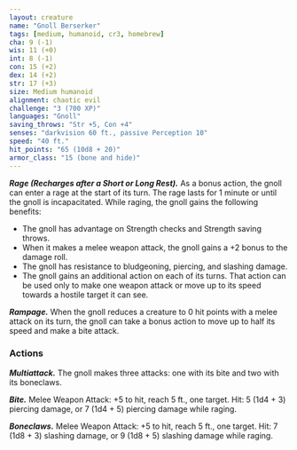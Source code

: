```yaml
---
layout: creature
name: "Gnoll Berserker"
tags: [medium, humanoid, cr3, homebrew]
cha: 9 (-1)
wis: 11 (+0)
int: 8 (-1)
con: 15 (+2)
dex: 14 (+2)
str: 17 (+3)
size: Medium humanoid
alignment: chaotic evil
challenge: "3 (700 XP)"
languages: "Gnoll"
saving_throws: "Str +5, Con +4"
senses: "darkvision 60 ft., passive Perception 10"
speed: "40 ft."
hit_points: "65 (10d8 + 20)"
armor_class: "15 (bone and hide)"
---
```


***Rage (Recharges after a Short or Long Rest).*** As a bonus action, the gnoll can enter a rage at the start of its turn. The rage lasts for 1 minute or until the gnoll is incapacitated. While raging, the gnoll gains the following benefits:
* The gnoll has advantage on Strength checks and Strength saving throws.
* When it makes a melee weapon attack, the gnoll gains a +2 bonus to the damage roll.
* The gnoll has resistance to bludgeoning, piercing, and slashing damage.
* The gnoll gains an additional action on each of its turns. That action can be used only to make one weapon attack or move up to its speed towards a hostile target it can see.

***Rampage.*** When the gnoll reduces a creature to 0 hit points with a melee attack on its turn, the gnoll can take a bonus action to move up to half its speed and make a bite attack.

### Actions

***Multiattack.*** The gnoll makes three attacks: one with its bite and two with its boneclaws.

***Bite.*** Melee Weapon Attack: +5 to hit, reach 5 ft., one target. Hit: 5 (1d4 + 3) piercing damage, or 7 (1d4 + 5) piercing damage while raging.

***Boneclaws.*** Melee Weapon Attack: +5 to hit, reach 5 ft., one target. Hit: 7 (1d8 + 3) slashing damage, or 9 (1d8 + 5) slashing damage while raging.
